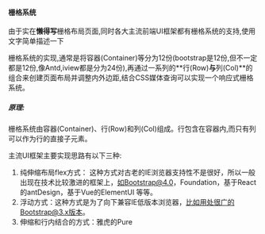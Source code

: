 #### 栅格系统
由于实在**懒得写**栅格布局页面,同时各大主流前端UI框架都有栅格系统的支持,使用文字简单描述一下

栅格系统的实现,通常是将容器(Container)等分为12份(bootstrap是12份,但不一定都是12份,像Antd,iview都是分为24份),再通过一系列的**行(Row)**与**列(Col)**的组合来创建页面布局并调整内外边距,结合CSS媒体查询可以实现一个响应式栅格系统。

##### 原理:
栅格系统由容器(Container)、行(Row)和列(Col)组成。行包含在容器内,而只有列可以作为行的直接子元素。

主流UI框架主要实现思路有以下三种:

1. 纯伸缩布局flex方式：  这种方式对古老的IE浏览器支持性不是很好，所以一般出现在技术比较激进的框架上，如Bootstrap@4.0，Foundation，基于React的antDesign，基于Vue的ElementUI 等等。
2. 浮动方式：这种方式是为了向下兼容IE低版本浏览器，比如用处很广的Bootstrap@3.x版本。
3. 伸缩和行内结合的方式：雅虎的Pure